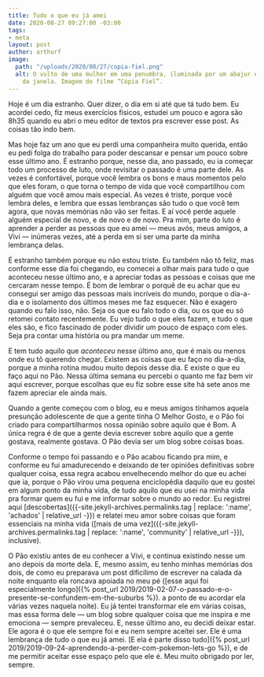 ```yaml
---
title: Tudo o que eu já amei
date: 2020-08-27 09:27:00 -03:00
tags:
- meta
layout: post
author: arthurf
image:
  path: "/uploads/2020/08/27/copia-fiel.png"
  alt: O vulto de uma mulher em uma penumbra, iluminada por um abajur e pelo reflexo
    da janela. Imagem do filme “Cópia Fiel”.
---
```


Hoje é um dia estranho. Quer dizer, o dia em si até que tá tudo bem. Eu acordei cedo, fiz meus exercícios físicos, estudei um pouco e agora são 8h35 quando eu abri o meu editor de textos pra escrever esse post. As coisas tão indo bem.

Mas hoje faz um ano que eu perdi uma companheira muito querida, então eu pedi folga do trabalho para poder descansar e pensar um pouco sobre esse último ano. É estranho porque, nesse dia, ano passado, eu ia começar todo um processo de luto, onde revisitar o passado é uma parte dele. As vezes é confortável, porque você lembra os bons e maus momentos pelo que eles foram, o que torna o tempo de vida que você compartilhou com alguém que você amou mais especial. As vezes é triste, porque você lembra deles, e lembra que essas lembranças são tudo o que você tem agora, que novas memórias não vão ser feitas. E aí você perde aquele alguém especial de novo, e de novo e de novo. Pra mim, parte do luto é aprender a perder as pessoas que eu amei — meus avós, meus amigos, a Vivi — inúmeras vezes, até a perda em si ser uma parte da minha lembrança delas.

É estranho também porque eu não estou triste. Eu também não tô feliz, mas conforme esse dia foi chegando, eu comecei a olhar mais para tudo o que aconteceu nesse último ano, e a apreciar todas as pessoas e coisas que me cercaram nesse tempo. É bom de lembrar o porquê de eu achar que eu consegui ser amigo das pessoas mais incríveis do mundo, porque o dia-a-dia e o isolamento dos últimos meses me faz esquecer. Não é exagero quando eu falo isso, não. Seja os que eu falo todo o dia, ou os que eu só retomei contato recentemente. Eu vejo tudo o que eles fazem, e tudo o que eles são, e fico fascinado de poder dividir um pouco de espaço com eles. Seja pra contar uma história ou pra mandar um meme.

E tem tudo aquilo que *aconteceu* nesse último ano, que é mais ou menos onde eu tô querendo chegar. Existem as coisas que eu faço no dia-a-dia, porque a minha rotina mudou muito depois desse dia. E existe o que eu faço aqui no Pão. Nessa última semana eu percebi o quanto me faz bem vir aqui escrever, porque escolhas que eu fiz sobre esse site há sete anos me fazem apreciar ele ainda mais.

Quando a gente começou com o blog, eu e meus amigos tínhamos aquela presunção adolescente de que a gente tinha O Melhor Gosto, e o Pão foi criado para compartilharmos nossa opinião sobre aquilo que é Bom. A única regra é de que a gente devia escrever sobre aquilo que a gente gostava, realmente gostava. O Pão devia ser um blog sobre coisas boas.

Conforme o tempo foi passando e o Pão acabou ficando pra mim, e conforme eu fui amadurecendo e deixando de ter opiniões definitivas sobre qualquer coisa, essa regra acabou envelhecendo melhor do que eu achei que ia, porque o Pão virou uma pequena enciclopédia daquilo que eu gostei em algum ponto da minha vida, de tudo aquilo que eu usei na minha vida pra formar quem eu fui e me informar sobre o mundo ao redor. Eu registrei aqui [descobertas]({{-site.jekyll-archives.permalinks.tag | replace: ':name', 'achados' | relative_url -}}) e relatei meu amor sobre coisas que foram essenciais na minha vida ([mais de uma vez]({{-site.jekyll-archives.permalinks.tag | replace: ':name', 'community' | relative_url -}}), inclusive).

O Pão existiu antes de eu conhecer a Vivi, e continua existindo nesse um ano depois da morte dela. E, mesmo assim, eu tenho minhas memórias dos dois, de como eu preparava um post dificílimo de escrever na calada da noite enquanto ela roncava apoiada no meu pé ([esse aqui foi especialmente longo]({% post_url 2019/2019-02-07-o-passado-e-o-presente-se-confundem-em-the-suburbs %}). a ponto de eu acordar ela várias vezes naquela noite). Eu já tentei transformar ele em várias coisas, mas essa forma dele — um blog sobre qualquer coisa que me inspira e me emociona — sempre prevaleceu. E, nesse último ano, eu decidi deixar estar. Ele agora é o que ele sempre foi e eu nem sempre aceitei ser. Ele é uma lembrança de tudo o que eu já amei. [E ela é parte disso tudo]({% post_url 2019/2019-09-24-aprendendo-a-perder-com-pokemon-lets-go %}), e de me permitir aceitar esse espaço pelo que ele é. Meu muito obrigado por ler, sempre.
